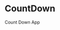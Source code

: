 # CountDown
 Count Down App
   
        
                                     
                                   
                           
               
        
   
 
 
